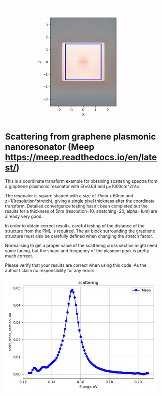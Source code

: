 ![simulation cell](https://github.com/Nikolaos-MAtthaiakakis/meep_graphene/blob/main/field_gif.gif?raw=true)

# Scattering from graphene plasmonic nanoresonator (Meep https://meep.readthedocs.io/en/latest/)
This is a coordinate transform example for obtaining scattering spectra from a graphene plasmonic resonator with Ef=0.64 and μ=1000cm^2/V.s.

The resonator is square shaped with a size of 75nm x 60nm and z=1/(resolution*stretch), giving a single pixel thickness after the coordinate transform. Detailed convergence testing hasn't been completed but the results for a thickness of 5nm (resolution=10, stretching=20, alpha=1um) are already very good.  

In order to obtain correct results, careful testing of the distance of the structure from the PML is required. The air block surrounding the graphene structure must also be carefully defined when changing the stretch factor.

Normalising to get a proper value of the scattering cross section might need some tuning, but the shape and frequency of the plasmon peak is pretty much correct.

Please verify that your results are correct when using this code. As the author I claim no responsibility for any errors.

![simulation cell](https://github.com/Nikolaos-MAtthaiakakis/meep_graphene/blob/main/scattering.png?raw=true)
